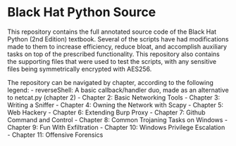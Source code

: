 # Black Hat Python Source

This repository contains the full annotated source code of the Black Hat Python (2nd Edition) textbook. Several of the scripts have had modifications made to them to increase efficiency, reduce bloat, and accomplish auxiliary tasks on top of the prescribed functionality. This repository also contains the supporting files that were used to test the scripts, with any sensitive files being symmetrically encrypted with AES256.

The repository can be navigated by chapter, according to the following legend:
	- reverseShell: A basic callback/handler duo, made as an alternative to netcat.py (chapter 2)
	- Chapter 2: Basic Networking Tools
	- Chapter 3: Writing a Sniffer
	- Chapter 4: Owning the Network with Scapy
	- Chapter 5: Web Hackery
	- Chapter 6: Extending Burp Proxy
	- Chapter 7: Github Command and Control
	- Chapter 8: Common Trojaning Tasks on Windows
	- Chapter 9: Fun With Exfiltration
	- Chapter 10: Windows Privilege Escalation
	- Chapter 11: Offensive Forensics

